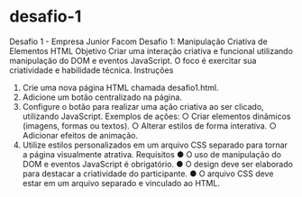 # desafio-1
Desafio 1 - Empresa Junior Facom
Desafio 1: Manipulação Criativa de Elementos HTML
Objetivo Criar uma interação criativa e funcional utilizando manipulação do DOM e eventos JavaScript. O foco é exercitar sua criatividade e habilidade técnica.
Instruções
1. Crie uma nova página HTML chamada desafio1.html.
2. Adicione um botão centralizado na página.
3. Configure o botão para realizar uma ação criativa ao ser clicado, utilizando JavaScript. Exemplos de ações:
○ Criar elementos dinâmicos (imagens, formas ou textos).
○ Alterar estilos de forma interativa.
○ Adicionar efeitos de animação.
4. Utilize estilos personalizados em um arquivo CSS separado para tornar a página visualmente atrativa.
Requisitos
● O uso de manipulação do DOM e eventos JavaScript é obrigatório.
● O design deve ser elaborado para destacar a criatividade do participante.
● O arquivo CSS deve estar em um arquivo separado e vinculado ao HTML.
